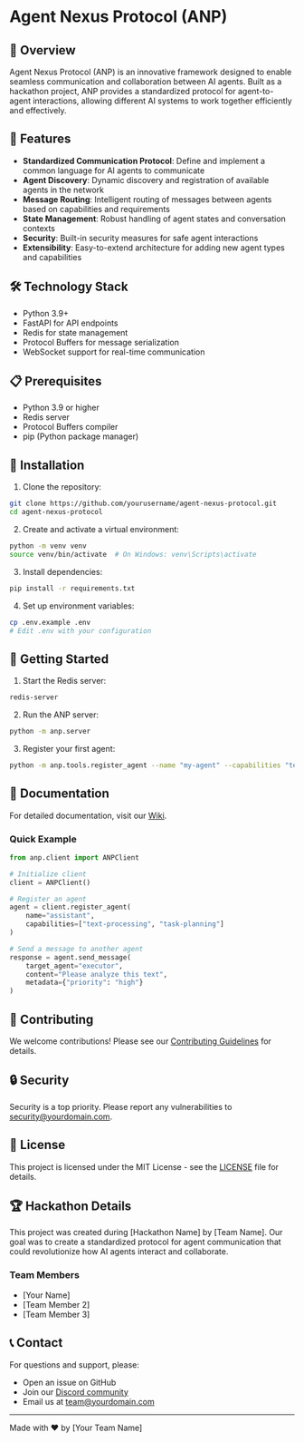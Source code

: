 # Agent Nexus Protocol (ANP)

## 🌟 Overview

Agent Nexus Protocol (ANP) is an innovative framework designed to enable seamless communication and collaboration between AI agents. Built as a hackathon project, ANP provides a standardized protocol for agent-to-agent interactions, allowing different AI systems to work together efficiently and effectively.

## 🚀 Features

- **Standardized Communication Protocol**: Define and implement a common language for AI agents to communicate
- **Agent Discovery**: Dynamic discovery and registration of available agents in the network
- **Message Routing**: Intelligent routing of messages between agents based on capabilities and requirements
- **State Management**: Robust handling of agent states and conversation contexts
- **Security**: Built-in security measures for safe agent interactions
- **Extensibility**: Easy-to-extend architecture for adding new agent types and capabilities

## 🛠️ Technology Stack

- Python 3.9+
- FastAPI for API endpoints
- Redis for state management
- Protocol Buffers for message serialization
- WebSocket support for real-time communication

## 📋 Prerequisites

- Python 3.9 or higher
- Redis server
- Protocol Buffers compiler
- pip (Python package manager)

## 🔧 Installation

1. Clone the repository:
```bash
git clone https://github.com/yourusername/agent-nexus-protocol.git
cd agent-nexus-protocol
```

2. Create and activate a virtual environment:
```bash
python -m venv venv
source venv/bin/activate  # On Windows: venv\Scripts\activate
```

3. Install dependencies:
```bash
pip install -r requirements.txt
```

4. Set up environment variables:
```bash
cp .env.example .env
# Edit .env with your configuration
```

## 🚦 Getting Started

1. Start the Redis server:
```bash
redis-server
```

2. Run the ANP server:
```bash
python -m anp.server
```

3. Register your first agent:
```bash
python -m anp.tools.register_agent --name "my-agent" --capabilities "text,image"
```

## 📖 Documentation

For detailed documentation, visit our [Wiki](https://github.com/yourusername/agent-nexus-protocol/wiki).

### Quick Example

```python
from anp.client import ANPClient

# Initialize client
client = ANPClient()

# Register an agent
agent = client.register_agent(
    name="assistant",
    capabilities=["text-processing", "task-planning"]
)

# Send a message to another agent
response = agent.send_message(
    target_agent="executor",
    content="Please analyze this text",
    metadata={"priority": "high"}
)
```

## 🤝 Contributing

We welcome contributions! Please see our [Contributing Guidelines](CONTRIBUTING.md) for details.

## 🔒 Security

Security is a top priority. Please report any vulnerabilities to security@yourdomain.com.

## 📄 License

This project is licensed under the MIT License - see the [LICENSE](LICENSE) file for details.

## 🏆 Hackathon Details

This project was created during [Hackathon Name] by [Team Name]. Our goal was to create a standardized protocol for agent communication that could revolutionize how AI agents interact and collaborate.

### Team Members
- [Your Name]
- [Team Member 2]
- [Team Member 3]

## 📞 Contact

For questions and support, please:
- Open an issue on GitHub
- Join our [Discord community](https://discord.gg/yourinvitelink)
- Email us at team@yourdomain.com

---

Made with ❤️ by [Your Team Name]

